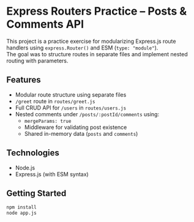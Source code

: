 # Express Routers Practice – Posts & Comments API

This project is a practice exercise for modularizing Express.js route handlers using `express.Router()` and ESM (`type: "module"`).  
The goal was to structure routes in separate files and implement nested routing with parameters.

## Features

- Modular route structure using separate files
- `/greet` route in `routes/greet.js`
- Full CRUD API for `/users` in `routes/users.js`
- Nested comments under `/posts/:postId/comments` using:
  - `mergeParams: true`
  - Middleware for validating post existence
  - Shared in-memory data (`posts` and `comments`)

## Technologies

- Node.js
- Express.js (with ESM syntax)

## Getting Started

```bash
npm install
node app.js
